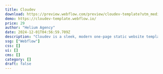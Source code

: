 ```yaml
---
title: Cloudev
download: https://preview.webflow.com/preview/cloudev-template?utm_medium=preview_link&utm_source=designer&utm_content=cloudev-template&preview=b0d26fa03128bf2f2bb46c05ce4b7b47&locale=en&workflow=preview
demo: https://cloudev-template.webflow.io/
price: 29
author: "Helium Agency"
date: 2024-12-01T04:56:59.709Z
description: "Cloudev is a sleek, modern one-page static website template designed specifically for SaaS products and services. With its intuitive design, it allows SaaS companies to showcase their products in a unique way."
ssg: ["Webflow"]
css: []
ui: []
cms: []
category: []
draft: false
---
```

